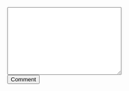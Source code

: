 <html>
<head>
<title></title>
</head>
<body>
<form action=" " method = " ">
<textarea name=" " rows="10" cols="30"></textarea> <br>
<button type="submit" >Comment</button>
</form>
</body>
</html>